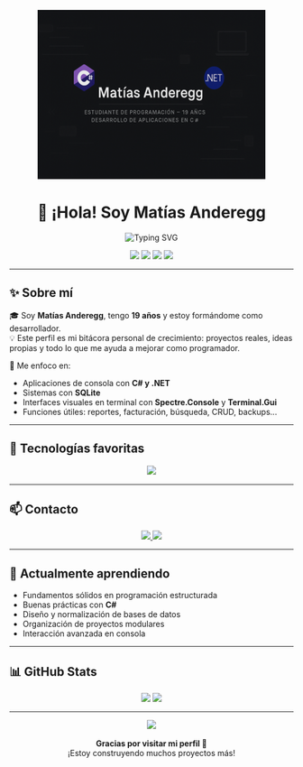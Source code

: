 <!-- Banner superior -->
<p align="center">
  <img src="banner.png" alt="banner de perfil" width="80%" height="300px">
</p>

<h1 align="center">👋 ¡Hola! Soy Matías Anderegg</h1>

<p align="center">
  <img src="https://readme-typing-svg.herokuapp.com?font=Fira+Code&duration=3000&pause=1000&color=00F7FF&center=true&vCenter=true&width=435&lines=Estudiante+de+programación;Amante+del+C%23+y+.NET;Aprendiendo+y+creciendo+siempre!" alt="Typing SVG" />
</p>

<p align="center">
  <img src="https://img.shields.io/badge/C%23-239120?style=for-the-badge&logo=c-sharp&logoColor=white"/>
  <img src="https://img.shields.io/badge/.NET-512BD4?style=for-the-badge&logo=dotnet&logoColor=white"/>
  <img src="https://img.shields.io/badge/SQLite-003B57?style=for-the-badge&logo=sqlite&logoColor=white"/>
  <img src="https://img.shields.io/badge/Estudiante-Programación-blue?style=for-the-badge"/>
</p>

---

## ✨ Sobre mí

🎓 Soy **Matías Anderegg**, tengo **19 años** y estoy formándome como desarrollador.  
💡 Este perfil es mi bitácora personal de crecimiento: proyectos reales, ideas propias y todo lo que me ayuda a mejorar como programador.

🔧 Me enfoco en:
- Aplicaciones de consola con **C# y .NET**
- Sistemas con **SQLite**
- Interfaces visuales en terminal con **Spectre.Console** y **Terminal.Gui**
- Funciones útiles: reportes, facturación, búsqueda, CRUD, backups...

---

## 👋 Tecnologías favoritas

<p align="center">
  <img src="https://skillicons.dev/icons?i=cs,dotnet,sqlite,git,github,vscode&theme=dark" />
</p>

---

## 📫 Contacto

<p align="center">
  <a href="mailto:matiasanderegg2@gmail.com">
    <img src="https://img.shields.io/badge/Gmail-D14836?style=for-the-badge&logo=gmail&logoColor=white"/>
  </a>
  <a href="https://instagram.com/matyanderegg">
    <img src="https://img.shields.io/badge/Instagram-%23E4405F.svg?style=for-the-badge&logo=instagram&logoColor=white"/>
  </a>
</p>

---

## 🧠 Actualmente aprendiendo

- Fundamentos sólidos en programación estructurada
- Buenas prácticas con **C#**
- Diseño y normalización de bases de datos
- Organización de proyectos modulares
- Interacción avanzada en consola

---

## 📊 GitHub Stats

<p align="center">
  <img src="https://github-readme-stats.vercel.app/api?username=matttyggDEsing&show_icons=true&theme=tokyonight" height="165">
  <img src="https://github-readme-stats.vercel.app/api/top-langs/?username=matttyggDEsing&layout=compact&theme=tokyonight" height="165">
</p>

---

<p align="center">
  <img src="https://media.giphy.com/media/qgQUggAC3Pfv687qPC/giphy.gif" width="300" />
</p>

<p align="center"><b>Gracias por visitar mi perfil 🤝</b><br/>
¡Estoy construyendo muchos proyectos más!
</p>
